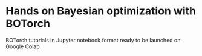 # Hands on Bayesian optimization with BOTorch
BOTorch tutorials in Jupyter notebook format ready to be launched on Google Colab 
